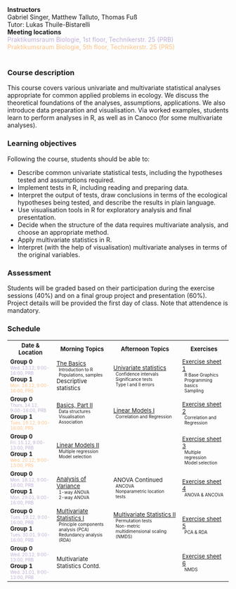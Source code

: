 <style>
	td p {margin: 0px;}
	.sm {margin: 0px 5px; font-size: x-small}
	.nmhead {margin: 0px; font-weight: bold}
	.prb {color: #beaed4; margin: 0px}
	.pr5 {color: #fdc086; margin: 0px}
	table {font-size: small;}
</style>

<p class="nmhead">Instructors</p>
Gabriel Singer, Matthew Talluto, Thomas Fuß <br/>
Tutor: Lukas Thuile-Bistarelli

<p class="nmhead">Meeting locations</p>
<p class="prb">Praktikumsraum Biologie, 1st floor, Technikerstr. 25 (PRB)</p>
<p class="pr5">Praktikumsraum Biologie, 5th floor, Technikerstr. 25 (PR5)</p><br/>

### Course description

This course covers various univariate and multivariate statistical analyses appropriate for common applied problems in ecology. We discuss the theoretical foundations of the analyses, assumptions, applications. We also introduce data preparation and visualisation. Via worked examples, students learn to perform analyses in R, as well as in Canoco (for some multivariate analyses). 

### Learning objectives
Following the course, students should be able to:

* Describe common univariate statistical tests, including the hypotheses tested and assumptions required.
* Implement tests in R, including reading and preparing data.
* Interpret the output of tests, draw conclusions in terms of the ecological hypotheses being tested, and describe the results in plain language.
* Use visualisation tools in R for exploratory analysis and final presentation.
* Decide when the structure of the data requires multivariate analysis, and choose an appropriate method.
* Apply multivariate statistics in R.
* Interpret (with the help of visualisation) multivariate analyses in terms of the original variables.

### Assessment
Students will be graded based on their participation during the exercise sessions (40%) and on a final group project and presentation (60%). Project details will be provided the first day of class. Note that attendence is mandatory.

### Schedule

<table>
	<tr>
		<th> Date & Location </th> <th> Morning Topics </th> <th> Afternoon Topics </th> <th> Exercises </th>
	</tr>
	<tr>
		<td>
			<p><strong>Group 0</strong></p>
			<p class="sm prb">Wed. 13.12, 9:00-16:00, PRB</p>
			<p><strong>Group 1</strong></p>
			<p class="sm pr5">Mon. 18.12, 9:00-16:00, PR5</p>
		</td>
		<td>
			<p><a href="">The Basics</a></p>
			<p class="sm">Introduction to R</p>
			<p class="sm">Populations, samples</p>
			<p calss="sm">Descriptive statistics</p>
		</td>
		<td>
			<p><a href="unit_1/1c_univariate.html">Univariate statistics</a></p>
			<p class="sm">Confidence intervals</p>
			<p class="sm">Significance tests</p>
			<p class="sm">Type I and II errors</p>
		</td>
		<td>
			<p><a href="unit_1/worksheet_1.html">Exercise sheet 1</a></p>
			<p class="sm">R Base Graphics</p>
			<p class="sm">Programming basics</p>
			<p class="sm">Sampling</p>
		</td>
	</tr>
	<tr>
		<td>
			<p><strong>Group 0</strong></p>
			<p class="sm prb">Thurs. 14.12, 9:00-16:00, PRB</p>
			<p><strong>Group 1</strong></p>
			<p class="sm pr5">Tues. 19.12, 9:00-16:00, PR5</p>
		</td>
		<td>
			<p><a href="">Basics, Part II</a></p>
			<p class="sm">Data structures</p>
			<p class="sm">Visualisation</p>
			<p class="sm">Association</p>
		</td>
		<td>
			<p><a href="">Linear Models I</a></p>
			<p class="sm">Correlation and Regression</p>
		</td>
		<td>
			<p><a href="">Exercise sheet 2</a></p>
			<p class="sm">Correlation and Regression</p>
		</td>
	</tr>
	<tr>
		<td>
			<p><strong>Group 0</strong></p>
			<p class="sm prb">Fri. 15.12, 9:00-13:00, PRB</p>
			<p><strong>Group 1</strong></p>
			<p class="sm pr5">Wed. 20.12, 9:00-13:00, PR5</p>
		</td>
		<td>
			<p><a href="">Linear Models II</a></p>
			<p class="sm">Multiple regression</p>
			<p class="sm">Model selection</p>
		</td>
		<td></td>
		<td>
			<p><a href="">Exercise sheet 3</a></p>
			<p class="sm">Multiple regression</p>
			<p class="sm">Model selection</p>
		</td>
	</tr>
	<tr>
		<td>
			<p><strong>Group 0</strong></p>
			<p class="sm prb">Mon. 18.12, 9:00-16:00, PRB</p>
			<p><strong>Group 1</strong></p>
			<p class="sm prb">Mon. 29.01, 9:00-16:00, PRB</p>
		</td>
		<td>
			<p><a href="">Analysis of Variance</a></p>
			<p class="sm">1-way ANOVA</p>
			<p class="sm">2-way ANOVA</p>
		</td>
		<td>
			<p>ANOVA Continued</p>
			<p class="sm">ANCOVA</p>
			<p class="sm">Nonparametric location tests</p>
		</td>
		<td>
			<p><a href="">Exercise sheet 4</a></p>
			<p class="sm">ANOVA &amp; ANCOVA</p>
		</td>
	</tr>
	<tr>
		<td>
			<p><strong>Group 0</strong></p>
			<p class="sm prb">Tues. 19.12, 9:00-16:00, PRB</p>
			<p><strong>Group 1</strong></p>
			<p class="sm prb">Tues. 30.01, 9:00-16:00, PRB</p>
		</td>
		<td>
			<p><a href="">Multivariate Statistics I</a></p>
			<p class="sm">Principle components analysis (PCA)</p>
			<p class="sm">Redundancy analysis (RDA)</p>
		</td>
		<td>
			<p><a href="">Multivariate Statistics II</a></p>
			<p class="sm">Permutation tests</p>
			<p class="sm">Non-metric multidimensional scaling (NMDS)</p>
		</td>
		<td>
			<p><a href="">Exercise sheet 5</a></p>
			<p class="sm">PCA &amp; RDA</p>
		</td>
	</tr>
	<tr>
		<td>
			<p><strong>Group 0</strong></p>
			<p class="sm prb">Wed. 20.12, 9:00-13:00, PRB</p>
			<p><strong>Group 1</strong></p>
			<p class="sm prb">Wed. 31.01, 9:00-13:00, PRB</p>
		</td>
		<td>
			<p>Multivariate Statistics Contd.</p>
		</td>
		<td></td>
		<td>
			<p><a href="">Exercise sheet 6</a></p>
			<p class="sm">NMDS</p>
		</td>
	</tr>
</table>




